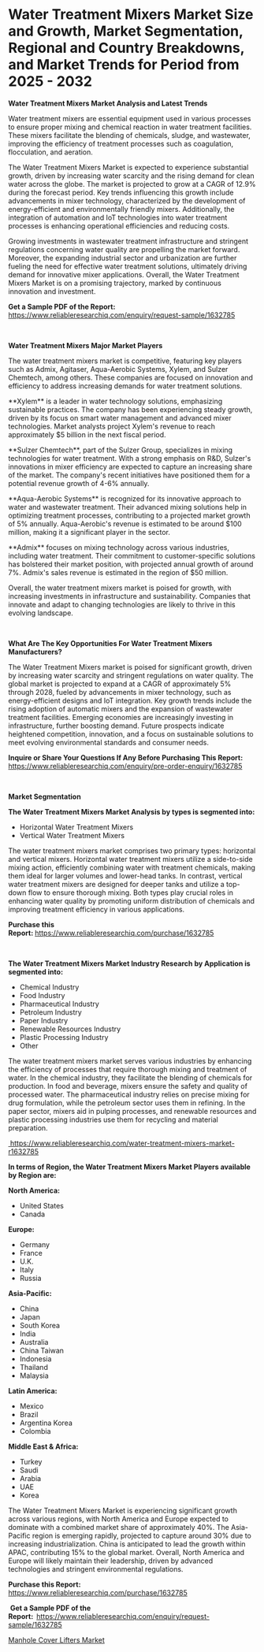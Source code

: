 <p><h1>Water Treatment Mixers Market Size and Growth, Market Segmentation, Regional and Country Breakdowns, and Market Trends for Period from 2025 -  2032</h1></p><p><strong>Water Treatment Mixers Market Analysis and Latest Trends</strong></p>
<p><p>Water treatment mixers are essential equipment used in various processes to ensure proper mixing and chemical reaction in water treatment facilities. These mixers facilitate the blending of chemicals, sludge, and wastewater, improving the efficiency of treatment processes such as coagulation, flocculation, and aeration.</p><p>The Water Treatment Mixers Market is expected to experience substantial growth, driven by increasing water scarcity and the rising demand for clean water across the globe. The market is projected to grow at a CAGR of 12.9% during the forecast period. Key trends influencing this growth include advancements in mixer technology, characterized by the development of energy-efficient and environmentally friendly mixers. Additionally, the integration of automation and IoT technologies into water treatment processes is enhancing operational efficiencies and reducing costs.</p><p>Growing investments in wastewater treatment infrastructure and stringent regulations concerning water quality are propelling the market forward. Moreover, the expanding industrial sector and urbanization are further fueling the need for effective water treatment solutions, ultimately driving demand for innovative mixer applications. Overall, the Water Treatment Mixers Market is on a promising trajectory, marked by continuous innovation and investment.</p></p>
<p><strong>Get a Sample PDF of the Report:&nbsp;</strong> <a href="https://www.reliableresearchiq.com/enquiry/request-sample/1632785?utm_campaign=2531&utm_medium=2&utm_source=Github&utm_content=ia&utm_term=21022025&utm_id=water-treatment-mixers">https://www.reliableresearchiq.com/enquiry/request-sample/1632785</a></p>
<p>&nbsp;</p>
<p><strong>Water Treatment Mixers Major Market Players</strong></p>
<p><p>The water treatment mixers market is competitive, featuring key players such as Admix, Agitaser, Aqua-Aerobic Systems, Xylem, and Sulzer Chemtech, among others. These companies are focused on innovation and efficiency to address increasing demands for water treatment solutions.</p><p>**Xylem** is a leader in water technology solutions, emphasizing sustainable practices. The company has been experiencing steady growth, driven by its focus on smart water management and advanced mixer technologies. Market analysts project Xylem's revenue to reach approximately $5 billion in the next fiscal period.</p><p>**Sulzer Chemtech**, part of the Sulzer Group, specializes in mixing technologies for water treatment. With a strong emphasis on R&D, Sulzer's innovations in mixer efficiency are expected to capture an increasing share of the market. The company's recent initiatives have positioned them for a potential revenue growth of 4-6% annually.</p><p>**Aqua-Aerobic Systems** is recognized for its innovative approach to water and wastewater treatment. Their advanced mixing solutions help in optimizing treatment processes, contributing to a projected market growth of 5% annually. Aqua-Aerobic's revenue is estimated to be around $100 million, making it a significant player in the sector.</p><p>**Admix** focuses on mixing technology across various industries, including water treatment. Their commitment to customer-specific solutions has bolstered their market position, with projected annual growth of around 7%. Admix's sales revenue is estimated in the region of $50 million.</p><p>Overall, the water treatment mixers market is poised for growth, with increasing investments in infrastructure and sustainability. Companies that innovate and adapt to changing technologies are likely to thrive in this evolving landscape.</p></p>
<p>&nbsp;</p>
<p><strong>What Are The Key Opportunities For Water Treatment Mixers Manufacturers?</strong></p>
<p><p>The Water Treatment Mixers market is poised for significant growth, driven by increasing water scarcity and stringent regulations on water quality. The global market is projected to expand at a CAGR of approximately 5% through 2028, fueled by advancements in mixer technology, such as energy-efficient designs and IoT integration. Key growth trends include the rising adoption of automatic mixers and the expansion of wastewater treatment facilities. Emerging economies are increasingly investing in infrastructure, further boosting demand. Future prospects indicate heightened competition, innovation, and a focus on sustainable solutions to meet evolving environmental standards and consumer needs.</p></p>
<p><strong>Inquire or Share Your Questions If Any Before Purchasing This Report:</strong> <a href="https://www.reliableresearchiq.com/enquiry/pre-order-enquiry/1632785?utm_campaign=2531&utm_medium=2&utm_source=Github&utm_content=ia&utm_term=21022025&utm_id=water-treatment-mixers">https://www.reliableresearchiq.com/enquiry/pre-order-enquiry/1632785</a></p>
<p>&nbsp;</p>
<p><strong>Market Segmentation</strong></p>
<p><strong>The Water Treatment Mixers Market Analysis by types is segmented into:</strong></p>
<p><ul><li>Horizontal Water Treatment Mixers</li><li>Vertical Water Treatment Mixers</li></ul></p>
<p><p>The water treatment mixers market comprises two primary types: horizontal and vertical mixers. Horizontal water treatment mixers utilize a side-to-side mixing action, efficiently combining water with treatment chemicals, making them ideal for larger volumes and lower-head tanks. In contrast, vertical water treatment mixers are designed for deeper tanks and utilize a top-down flow to ensure thorough mixing. Both types play crucial roles in enhancing water quality by promoting uniform distribution of chemicals and improving treatment efficiency in various applications.</p></p>
<p><strong>Purchase this Report:&nbsp;</strong><a href="https://www.reliableresearchiq.com/purchase/1632785?utm_campaign=2531&utm_medium=2&utm_source=Github&utm_content=ia&utm_term=21022025&utm_id=water-treatment-mixers">https://www.reliableresearchiq.com/purchase/1632785</a></p>
<p>&nbsp;</p>
<p><strong>The Water Treatment Mixers Market Industry Research by Application is segmented into:</strong></p>
<p><ul><li>Chemical Industry</li><li>Food Industry</li><li>Pharmaceutical Industry</li><li>Petroleum Industry</li><li>Paper Industry</li><li>Renewable Resources Industry</li><li>Plastic Processing Industry</li><li>Other</li></ul></p>
<p><p>The water treatment mixers market serves various industries by enhancing the efficiency of processes that require thorough mixing and treatment of water. In the chemical industry, they facilitate the blending of chemicals for production. In food and beverage, mixers ensure the safety and quality of processed water. The pharmaceutical industry relies on precise mixing for drug formulation, while the petroleum sector uses them in refining. In the paper sector, mixers aid in pulping processes, and renewable resources and plastic processing industries use them for recycling and material preparation.</p></p>
<p><a href="https://www.reliableresearchiq.com/water-treatment-mixers-market-r1632785?utm_campaign=2531&utm_medium=2&utm_source=Github&utm_content=ia&utm_term=21022025&utm_id=water-treatment-mixers">&nbsp;https://www.reliableresearchiq.com/water-treatment-mixers-market-r1632785</a></p>
<p><strong>In terms of Region, the Water Treatment Mixers Market Players available by Region are:</strong></p>
<p>
    <p> <strong> North America: </strong>
        <ul>
            <li>United States</li>
            <li>Canada</li>
        </ul>
        </p> 
    <p> <strong> Europe: </strong>
        <ul>
            <li>Germany</li>
            <li>France</li>
            <li>U.K.</li>
            <li>Italy</li>
            <li>Russia</li>
        </ul>
        </p> 
    <p> <strong> Asia-Pacific: </strong>
        <ul>
            <li>China</li>
            <li>Japan</li>
            <li>South Korea</li>
            <li>India</li>
            <li>Australia</li>
            <li>China Taiwan</li>
            <li>Indonesia</li>
            <li>Thailand</li>
            <li>Malaysia</li>
        </ul>
        </p> 
    <p> <strong> Latin America: </strong>
        <ul>
            <li>Mexico</li>
            <li>Brazil</li>
            <li>Argentina Korea</li>
            <li>Colombia</li>
        </ul>
        </p> 
    <p> <strong> Middle East & Africa: </strong>
        <ul>
            <li>Turkey</li>
            <li>Saudi</li>
            <li>Arabia</li>
            <li>UAE</li>
            <li>Korea</li>
        </ul>
    </p>
    </p>
<p><p>The Water Treatment Mixers Market is experiencing significant growth across various regions, with North America and Europe expected to dominate with a combined market share of approximately 40%. The Asia-Pacific region is emerging rapidly, projected to capture around 30% due to increasing industrialization. China is anticipated to lead the growth within APAC, contributing 15% to the global market. Overall, North America and Europe will likely maintain their leadership, driven by advanced technologies and stringent environmental regulations.</p></p>
<p><strong>Purchase this Report: </strong><a href="https://www.reliableresearchiq.com/purchase/1632785?utm_campaign=2531&utm_medium=2&utm_source=Github&utm_content=ia&utm_term=21022025&utm_id=water-treatment-mixers">https://www.reliableresearchiq.com/purchase/1632785</a></p>
<p>&nbsp;<strong>Get a Sample PDF of the Report:&nbsp;&nbsp;</strong><a href="https://www.reliableresearchiq.com/enquiry/request-sample/1632785?utm_campaign=2531&utm_medium=2&utm_source=Github&utm_content=ia&utm_term=21022025&utm_id=water-treatment-mixers">https://www.reliableresearchiq.com/enquiry/request-sample/1632785</a></p>
<p><strong></strong></p>
<p><p><a href="https://github.com/xtysizov/Market-Research-Report-List-1/blob/main/manhole-cover-lifters-market.md?utm_campaign=2531&utm_medium=2&utm_source=Github&utm_content=ia&utm_term=21022025&utm_id=water-treatment-mixers">Manhole Cover Lifters Market</a></p></p>